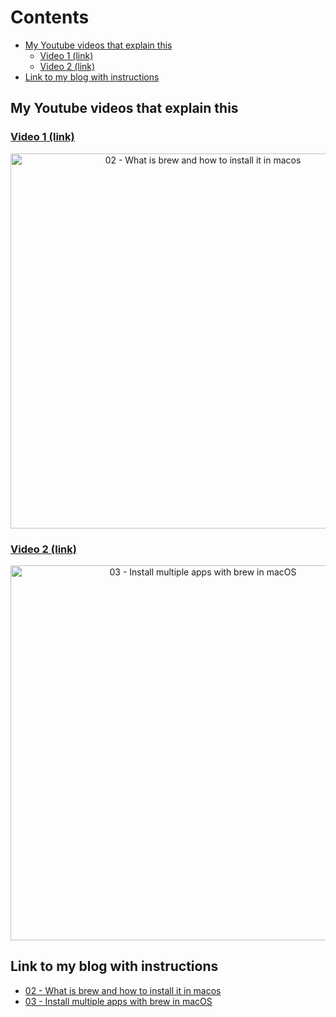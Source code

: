 # Contents

<!-- toc -->

- [My Youtube videos that explain this](#my-youtube-videos-that-explain-this)
  - [Video 1 (link)](#video-1-link)
  - [Video 2 (link)](#video-2-link)
- [Link to my blog with instructions](#link-to-my-blog-with-instructions)

<!-- tocstop -->

## My Youtube videos that explain this

### [Video 1 (link)](https://youtu.be/BEB7X78ivNM)

<div align="center">
    <a href="https://youtu.be/BEB7X78ivNM">
        <img src="https://res.cloudinary.com/daqwsgmx6/image/upload/v1706358848/youtube/2024-macos-workflow/02-what-is-brew" alt="02 - What is brew and how to install it in macos" width="600"/>
    </a>
</div>

### [Video 2 (link)](https://youtu.be/e7Bb1uUHpa8)

<div align="center">
    <a href="https://youtu.be/e7Bb1uUHpa8">
        <img src="https://res.cloudinary.com/daqwsgmx6/image/upload/v1706358848/youtube/2024-macos-workflow/03-Install-mult-apps-brew" alt="03 - Install multiple apps with brew in macOS" width="600"/>
    </a>
</div>

## Link to my blog with instructions

- [02 - What is brew and how to install it in macos](https://linkarzu.com/posts/2024-macos-workflow/what-is-brew/)
- [03 - Install multiple apps with brew in macOS](https://linkarzu.com/posts/2024-macos-workflow/brew-multiple-apps/)
